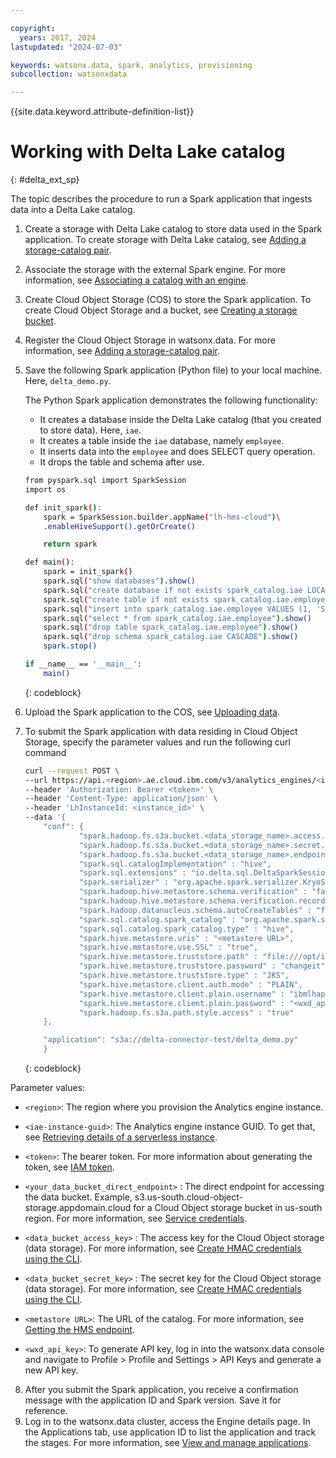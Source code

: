 ```yaml
---

copyright:
  years: 2017, 2024
lastupdated: "2024-07-03"

keywords: watsonx.data, spark, analytics, provisioning
subcollection: watsonxdata

---
```


{{site.data.keyword.attribute-definition-list}}

# Working with Delta Lake catalog
{: #delta_ext_sp}

The topic describes the procedure to run a Spark application that ingests data into a Delta Lake catalog.

1. Create a storage with Delta Lake catalog to store data used in the Spark application. To create storage with Delta Lake catalog, see [Adding a storage-catalog pair](watsonxdata?topic=watsonxdata-reg_bucket).
2. Associate the storage with the external Spark engine. For more information, see [Associating a catalog with an engine](watsonxdata?topic=watsonxdata-asso-cat-eng).
3. Create Cloud Object Storage (COS) to store the Spark application. To create Cloud Object Storage and a bucket, see [Creating a storage bucket](https://cloud.ibm.com/docs/cloud-object-storage?topic=cloud-object-storage-secure-content-store#create-cos-bucket).
4. Register the Cloud Object Storage in watsonx.data. For more information, see [Adding a storage-catalog pair](watsonxdata?topic=watsonxdata-reg_bucket).
5. Save the following Spark application (Python file) to your local machine. Here, `delta_demo.py`.

    The Python Spark application demonstrates the following functionality:
    * It creates a database inside the Delta Lake catalog (that you created to store data). Here, `iae`.
    * It creates a table inside the `iae` database, namely `employee`.
    * It inserts data into the `employee` and does SELECT query operation.
    * It drops the table and schema after use.

    ```bash
    from pyspark.sql import SparkSession
    import os

    def init_spark():
        spark = SparkSession.builder.appName("lh-hms-cloud")\
        .enableHiveSupport().getOrCreate()

        return spark

    def main():
        spark = init_spark()
        spark.sql("show databases").show()
        spark.sql("create database if not exists spark_catalog.iae LOCATION 's3a://delta-connector-test/'").show()
        spark.sql("create table if not exists spark_catalog.iae.employee (id bigint, name string, location string) USING DELTA").show()
        spark.sql("insert into spark_catalog.iae.employee VALUES (1, 'Sam','Kochi'), (2, 'Tom','Bangalore'), (3, 'Bob','Chennai'), (4, 'Alex','Bangalore')").show()
        spark.sql("select * from spark_catalog.iae.employee").show()
        spark.sql("drop table spark_catalog.iae.employee").show()
        spark.sql("drop schema spark_catalog.iae CASCADE").show()
        spark.stop()

    if __name__ == '__main__':
        main()
    ```
    {: codeblock}

6. Upload the Spark application to the COS, see [Uploading data](https://cloud.ibm.com/docs/cloud-object-storage?topic=cloud-object-storage-secure-content-store#upload-data).
7. To submit the Spark application with data residing in Cloud Object Storage, specify the parameter values and run the following curl command


    ```bash
    curl --request POST \
    --url https://api.<region>.ae.cloud.ibm.com/v3/analytics_engines/<iae-instance-guid>/spark_applications \
    --header 'Authorization: Bearer <token>' \
    --header 'Content-Type: application/json' \
    --header 'LhInstanceId: <instance_id>' \
    --data '{
        "conf": {
                "spark.hadoop.fs.s3a.bucket.<data_storage_name>.access.key" : "<data_bucket_access_key>",
                "spark.hadoop.fs.s3a.bucket.<data_storage_name>.secret.key" : "<data_bucket_secret_key>",
                "spark.hadoop.fs.s3a.bucket.<data_storage_name>.endpoint": "<your_data_bucket_direct_endpoint>",
                "spark.sql.catalogImplementation" : "hive",
                "spark.sql.extensions" : "io.delta.sql.DeltaSparkSessionExtension",
                "spark.serializer" : "org.apache.spark.serializer.KryoSerializer",
                "spark.hadoop.hive.metastore.schema.verification" : "false",
                "spark.hadoop.hive.metastore.schema.verification.record.version" : "false",
                "spark.hadoop.datanucleus.schema.autoCreateTables" : "false",
                "spark.sql.catalog.spark_catalog" : "org.apache.spark.sql.delta.catalog.DeltaCatalog",
                "spark.sql.catalog.spark_catalog.type" : "hive",
                "spark.hive.metastore.uris" : "<metastore URL>",
                "spark.hive.metastore.use.SSL" : "true",
                "spark.hive.metastore.truststore.path" : "file:///opt/ibm/jdk/lib/security/cacerts",
                "spark.hive.metastore.truststore.password" : "changeit",
                "spark.hive.metastore.truststore.type" : "JKS",
                "spark.hive.metastore.client.auth.mode" : "PLAIN",
                "spark.hive.metastore.client.plain.username" : "ibmlhapikey",
                "spark.hive.metastore.client.plain.password" : "<wxd_api_key>",
                "spark.hadoop.fs.s3a.path.style.access" : "true"
        },

        "application": "s3a://delta-connector-test/delta_demo.py"
        }
    ```
    {: codeblock}

Parameter values:
* `<region>`: The region where you provision the Analytics engine instance.
* `<iae-instance-guid>`: The Analytics engine instance GUID. To get that, see [Retrieving details of a serverless instance](https://test.cloud.ibm.com/docs/AnalyticsEngine?topic=AnalyticsEngine-retrieve-instance-details#retrieve-guid-cli).
* `<token>`: The bearer token. For more information about generating the token, see [IAM token](https://test.cloud.ibm.com/docs/watsonxdata?topic=watsonxdata-con-presto-serv#get-ibmiam-token).
* `<your_data_bucket_direct_endpoint>` : The direct endpoint for accessing the data bucket. Example, s3.us-south.cloud-object-storage.appdomain.cloud for a Cloud Object storage bucket in us-south region. For more information, see [Service credentials](https://cloud.ibm.com/docs/cloud-object-storage?topic=cloud-object-storage-service-credentials).
* `<data_bucket_access_key>` : The access key for the Cloud Object storage (data storage). For more information, see [Create HMAC credentials using the CLI](https://cloud.ibm.com/docs/cloud-object-storage?topic=cloud-object-storage-uhc-hmac-credentials-main#uhc-create-hmac-credentials-cli).
* `<data_bucket_secret_key>` : The secret key for the Cloud Object storage (data storage). For more information, see [Create HMAC credentials using the CLI](https://cloud.ibm.com/docs/cloud-object-storage?topic=cloud-object-storage-uhc-hmac-credentials-main#uhc-create-hmac-credentials-cli).

* `<metastore URL>`: The URL of the catalog.  For more information, see [Getting the HMS endpoint](https://test.cloud.ibm.com/docs-draft/watsonxdata?topic=watsonxdata-hms#hms_url).
* `<wxd_api_key>`: To generate API key, log in into the watsonx.data console and navigate to Profile > Profile and Settings > API Keys and generate a new API key.



8. After you submit the Spark application, you receive a confirmation message with the application ID and Spark version. Save it for reference.
9. Log in to the watsonx.data cluster, access the Engine details page. In the Applications tab, use application ID to list the application and track the stages. For more information, see [View and manage applications](watsonxdata?topic=watsonxdata-mng_appltn).

